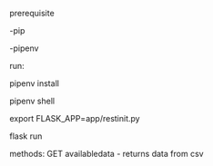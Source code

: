 prerequisite

-pip

-pipenv


run:

pipenv install

pipenv shell

export FLASK_APP=app/restinit.py

flask run

methods:
GET availabledata - returns data from csv
